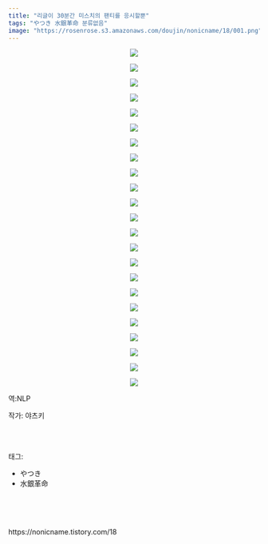 ```yaml
---
title: "리글이 30분간 미스치의 팬티를 응시할뿐"
tags: "やつき 水銀革命 분류없음"
image: "https://rosenrose.s3.amazonaws.com/doujin/nonicname/18/001.png"
---
```

<div class="article">
<div class="tt_article_useless_p_margin"><p style="text-align: center; clear: none; float: none;"><img src="{{ site.imgserver1 }}/nonicname/18/001.png"/></p><p style="text-align: center; clear: none; float: none;"><img src="{{ site.imgserver1 }}/nonicname/18/002.png"/></p><p style="text-align: center; clear: none; float: none;"><img src="{{ site.imgserver1 }}/nonicname/18/003.png"/></p><p style="text-align: center; clear: none; float: none;"><img src="{{ site.imgserver1 }}/nonicname/18/004.png"/></p><p style="text-align: center; clear: none; float: none;"><img src="{{ site.imgserver1 }}/nonicname/18/005.png"/></p><p style="text-align: center; clear: none; float: none;"><img src="{{ site.imgserver1 }}/nonicname/18/006.png"/></p><p style="text-align: center; clear: none; float: none;"><img src="{{ site.imgserver1 }}/nonicname/18/007.png"/></p><p style="text-align: center; clear: none; float: none;"><img src="{{ site.imgserver1 }}/nonicname/18/008.png"/></p><p style="text-align: center; clear: none; float: none;"><img src="{{ site.imgserver1 }}/nonicname/18/009.png"/></p><p style="text-align: center; clear: none; float: none;"><img src="{{ site.imgserver1 }}/nonicname/18/010.png"/></p><p style="text-align: center; clear: none; float: none;"><img src="{{ site.imgserver1 }}/nonicname/18/011.png"/></p><p style="text-align: center; clear: none; float: none;"><img src="{{ site.imgserver1 }}/nonicname/18/012.png"/></p><p style="text-align: center; clear: none; float: none;"><img src="{{ site.imgserver1 }}/nonicname/18/013.png"/></p><p style="text-align: center; clear: none; float: none;"><img src="{{ site.imgserver1 }}/nonicname/18/014.png"/></p><p style="text-align: center; clear: none; float: none;"><img src="{{ site.imgserver1 }}/nonicname/18/015.png"/></p><p style="text-align: center; clear: none; float: none;"><img src="{{ site.imgserver1 }}/nonicname/18/016.png"/></p><p style="text-align: center; clear: none; float: none;"><img src="{{ site.imgserver1 }}/nonicname/18/017.png"/></p><p style="text-align: center; clear: none; float: none;"><img src="{{ site.imgserver1 }}/nonicname/18/018.png"/></p><p style="text-align: center; clear: none; float: none;"><img src="{{ site.imgserver1 }}/nonicname/18/019.png"/></p><p style="text-align: center; clear: none; float: none;"><img src="{{ site.imgserver1 }}/nonicname/18/020.png"/></p><p style="text-align: center; clear: none; float: none;"><img src="{{ site.imgserver1 }}/nonicname/18/021.png"/></p><p style="text-align: center; clear: none; float: none;"><img src="{{ site.imgserver1 }}/nonicname/18/022.png"/></p><p style="text-align: center; clear: none; float: none;"><img src="{{ site.imgserver1 }}/nonicname/18/023.png"/></p><p>역:NLP<br/></p></div>
<p>작가: 야츠키</p><br/>
</div><br/>
<div class="tagTrail">
<p>태그: </p>
<ul>
<li>やつき</li>
<li>水銀革命</li>
</ul>
</div><br/>
<div class="cb_lstcomment">
</div><br/>

<br/>
<p id="refer">https://nonicname.tistory.com/18</p>
<br/>

